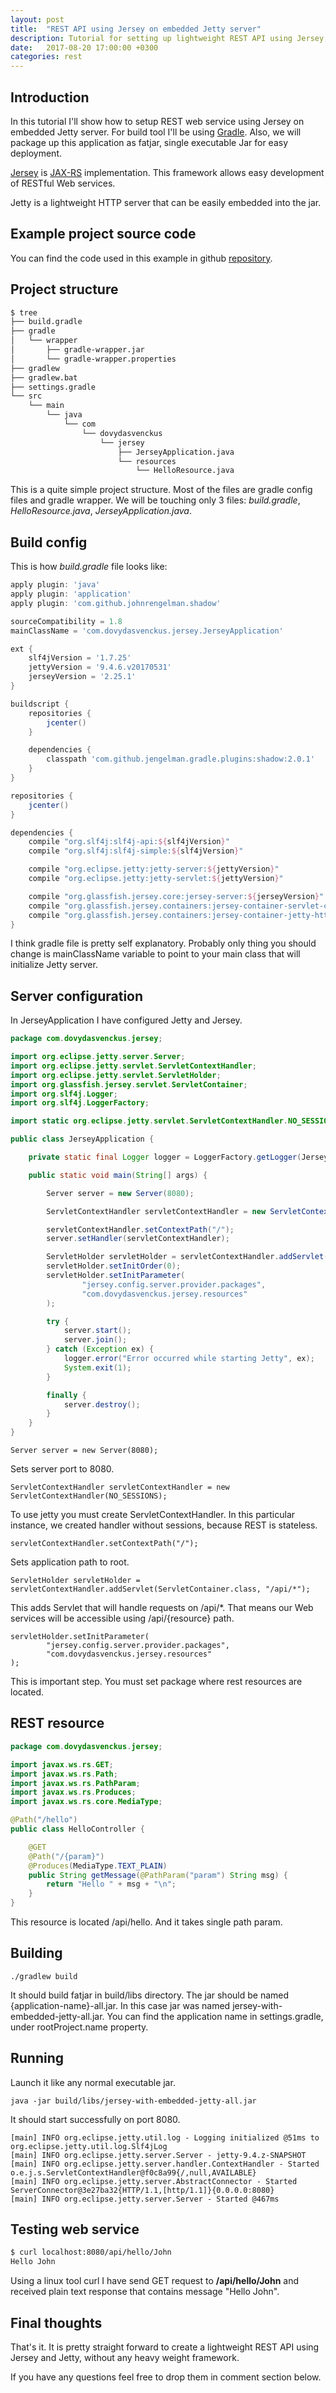 ```yaml
---
layout: post
title:  "REST API using Jersey on embedded Jetty server"
description: Tutorial for setting up lightweight REST API using Jersey, Jetty and Gradle.
date:   2017-08-20 17:00:00 +0300
categories: rest
---
```


## Introduction
In this tutorial I'll show how to setup REST web service using Jersey on
embedded Jetty server. For build tool I'll be using [Gradle](https://gradle.org/).
Also, we will package up this application as fatjar, single executable Jar for easy deployment.

[Jersey](https://jersey.github.io/) is [JAX-RS](https://github.com/jax-rs) implementation.
This framework allows easy development of RESTful Web services.

Jetty is a lightweight HTTP server that can be easily embedded into the jar.

## Example project source code
You can find the code used in this example in github
[repository](https://github.com/blog-dovydasvenckus/jersey-with-embedded-jetty).

## Project structure
```bash
$ tree
├── build.gradle
├── gradle
│   └── wrapper
│       ├── gradle-wrapper.jar
│       └── gradle-wrapper.properties
├── gradlew
├── gradlew.bat
├── settings.gradle
└── src
    └── main
        └── java
            └── com
                └── dovydasvenckus
                    └── jersey
                        ├── JerseyApplication.java
                        └── resources
                            └── HelloResource.java

```

This is a quite simple project structure. Most of the files are gradle config files
and gradle wrapper. We will be touching only 3 files: *build.gradle*, *HelloResource.java*,
*JerseyApplication.java*.

## Build config
This is how *build.gradle* file looks like:

```gradle
apply plugin: 'java'
apply plugin: 'application'
apply plugin: 'com.github.johnrengelman.shadow'

sourceCompatibility = 1.8
mainClassName = 'com.dovydasvenckus.jersey.JerseyApplication'

ext {
    slf4jVersion = '1.7.25'
    jettyVersion = '9.4.6.v20170531'
    jerseyVersion = '2.25.1'
}

buildscript {
    repositories {
        jcenter()
    }

    dependencies {
        classpath 'com.github.jengelman.gradle.plugins:shadow:2.0.1'
    }
}

repositories {
    jcenter()
}

dependencies {
    compile "org.slf4j:slf4j-api:${slf4jVersion}"
    compile "org.slf4j:slf4j-simple:${slf4jVersion}"

    compile "org.eclipse.jetty:jetty-server:${jettyVersion}"
    compile "org.eclipse.jetty:jetty-servlet:${jettyVersion}"

    compile "org.glassfish.jersey.core:jersey-server:${jerseyVersion}"
    compile "org.glassfish.jersey.containers:jersey-container-servlet-core:${jerseyVersion}"
    compile "org.glassfish.jersey.containers:jersey-container-jetty-http:${jerseyVersion}"
}
```

I think gradle file is pretty self explanatory. Probably only thing you should change
is mainClassName variable to point to your main class that will initialize Jetty server.

## Server configuration
In JerseyApplication I have configured Jetty and Jersey.

```java
package com.dovydasvenckus.jersey;

import org.eclipse.jetty.server.Server;
import org.eclipse.jetty.servlet.ServletContextHandler;
import org.eclipse.jetty.servlet.ServletHolder;
import org.glassfish.jersey.servlet.ServletContainer;
import org.slf4j.Logger;
import org.slf4j.LoggerFactory;

import static org.eclipse.jetty.servlet.ServletContextHandler.NO_SESSIONS;

public class JerseyApplication {

    private static final Logger logger = LoggerFactory.getLogger(JerseyApplication.class);

    public static void main(String[] args) {

        Server server = new Server(8080);

        ServletContextHandler servletContextHandler = new ServletContextHandler(NO_SESSIONS);

        servletContextHandler.setContextPath("/");
        server.setHandler(servletContextHandler);

        ServletHolder servletHolder = servletContextHandler.addServlet(ServletContainer.class, "/api/*");
        servletHolder.setInitOrder(0);
        servletHolder.setInitParameter(
                "jersey.config.server.provider.packages",
                "com.dovydasvenckus.jersey.resources"
        );

        try {
            server.start();
            server.join();
        } catch (Exception ex) {
            logger.error("Error occurred while starting Jetty", ex);
            System.exit(1);
        }

        finally {
            server.destroy();
        }
    }
}

```
    Server server = new Server(8080);

Sets server port to 8080.

    ServletContextHandler servletContextHandler = new ServletContextHandler(NO_SESSIONS);

To use jetty you must create ServletContextHandler. In this particular instance, we
created handler without sessions, because REST is stateless.

    servletContextHandler.setContextPath("/");

Sets application path to root.

    ServletHolder servletHolder = servletContextHandler.addServlet(ServletContainer.class, "/api/*");

This adds Servlet that will handle requests on /api/*. That means our Web services
will be accessible using /api/{resource} path.

    servletHolder.setInitParameter(
            "jersey.config.server.provider.packages",
            "com.dovydasvenckus.jersey.resources"
    );

This is important step. You must set package where rest resources are located.

## REST resource

```java
package com.dovydasvenckus.jersey;

import javax.ws.rs.GET;
import javax.ws.rs.Path;
import javax.ws.rs.PathParam;
import javax.ws.rs.Produces;
import javax.ws.rs.core.MediaType;

@Path("/hello")
public class HelloController {

    @GET
    @Path("/{param}")
    @Produces(MediaType.TEXT_PLAIN)
    public String getMessage(@PathParam("param") String msg) {
        return "Hello " + msg + "\n";
    }
}

```

This resource is located /api/hello. And it takes single path param.

## Building
    ./gradlew build

It should build fatjar in build/libs directory. The jar should be named {application-name}-all.jar.
In this case jar was named jersey-with-embedded-jetty-all.jar. You can find the application name
in settings.gradle, under rootProject.name property.

## Running
Launch it like any normal executable jar.

    java -jar build/libs/jersey-with-embedded-jetty-all.jar

It should start successfully on port 8080.
```
[main] INFO org.eclipse.jetty.util.log - Logging initialized @51ms to org.eclipse.jetty.util.log.Slf4jLog
[main] INFO org.eclipse.jetty.server.Server - jetty-9.4.z-SNAPSHOT
[main] INFO org.eclipse.jetty.server.handler.ContextHandler - Started o.e.j.s.ServletContextHandler@f0c8a99{/,null,AVAILABLE}
[main] INFO org.eclipse.jetty.server.AbstractConnector - Started ServerConnector@3e27ba32{HTTP/1.1,[http/1.1]}{0.0.0.0:8080}
[main] INFO org.eclipse.jetty.server.Server - Started @467ms
```

## Testing web service
```bash
$ curl localhost:8080/api/hello/John
Hello John
```

Using a linux tool curl I have send GET request to **/api/hello/John**
and received plain text response that contains message "Hello John".

## Final thoughts
That's it. It is pretty straight forward to create a lightweight REST API using
Jersey and Jetty, without any heavy weight framework.

If you have any questions feel free to drop them in comment section below.
